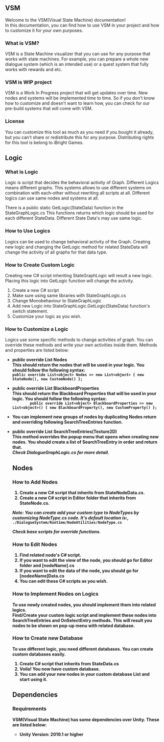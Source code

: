 ## VSM

Welcome to the VSM(Visual State Machine) documentation!<br/>
In this documentation, you can find how to use VSM in your project and how to customize it for your own purposes.

### What is VSM?

VSM is a State Machine visualizer that you can use for any purpose that works with state machines. For example, you can prepare a whole new dialogue system (which is an intended use) or a quest system that fully works with rewards and etc.

### VSM is WIP project
VSM is a Work In Progress project that will get updates over time. New nodes and systems will be implemented time to time. So if you don't know how to customize and doesn't want to learn how, you can check for our pre-build systems that will come with VSM. 

### License
You can customize this tool as much as you need if you bought it already, but you can't share or redistribute this for any purpose. Distributing rights for this tool is belong to iBright Games.

## Logic

### What is Logic
Logic is script that decides the behavioral activity of Graph. Different Logics means different graphs. This systems allows to use different systems on combination with each-other without rewriting all scripts at all. Different logics can use same nodes and systems at all.

There is a public static GetLogic(StateData) function in the StateGraphLogic.cs
This functions returns which logic should be used for each different StateData. Different State Data's may use same logic.

### How to Use Logics
Logics can be used to change behavioral activity of the Graph. Creating new logic and changing the GetLogic method for related StateData will change the activity of all graphs for that data type.

### How to Create Custom Logic
Creating new C# script inheriting StateGraphLogic will result a new logic. Placing this logic into GetLogic function will change the activity. 

1. Create a new C# script
2. Make sure using same libraries with StateGraphLogic.cs
3. Change Monobehaviour to StateGraphLogic
4. Add new Logic into StateGraphLogic.GetLogic(StateData) function's switch statement.
5. Customize your logic as you wish.


### How to Customize a Logic
Logics use some specific methods to change activities of graph. You can override these methods and write your own activities inside them. Methods and properties are listed below:

* **public override List<object> Nodes**<br/>
This should return the nodes that will be used in your logic. You should follow the following syntax:<br/>
`
public override List<object> Nodes => new List<object>
{
    new StateNode(),
    new CustomNode()
};
`

* **public override List<object> BlackboardProperties**<br/>
This should return the Blackboard Properties that will be used in your logic. You should follow the following syntax:<br/>
`        
public override List<object> BlackboardProperties => new List<object>()
{
    new BlackboardProperty(),
    new CustomProperty()
};
`

* You can implement new groups of nodes by duplicating Nodes return and overriding following SearchTreeEntries function.

* **public override List<SearchTreeEntry> SearchTreeEntries(Texture2D)**<br/>
This method overrides the popup menu that opens when creating new nodes. You should create a list of SearchTreeEntry in order and return that.<br/>
_Check DialogueGraphLogic.cs for more detail._

## Nodes
    
### How to Add Nodes

1. Create a new C# script that inherits from StateNodeData.cs.
2. Create a new C# script in Editor folder that inherits from StateNode.cs.

_Note: You can create add your custom type to NodeTypes by customizing NodeType.cs code. It's default location is:,<br/>_
`./DialogueSystem/Runtime/NodeUtilities/NodeType.cs`

_Check base scripts for override functions._

### How to Edit Nodes

1. Find related node's C# script.
2. If you want to edit the view of the node, you should go for Editor folder and [nodeName].cs
3. If you want to edit the data of the node, you should go for [nodeeName]Data.cs
4. You can edit these C# scripts as you wish.


### How to Implement Nodes on Logics
To use newly created nodes, you should implement them into related logics.<br/>
Find/Create your custom logic script and implement these nodes into SearchTreeEntries and OnSelectEntry methods. This will result you nodes to be shown on pop-up menu with related database.


### How to Create new Database
To use different logic, you need different databases. You can create custom databases easily.

1. Create C# script that inherits from StateData.cs
2. Voila! You now have custom database.
3. You can add your new nodes in your custom database List<newNode> and start using it.
    
## Dependencies

### Requirements

VSM(Visual State Machine) has some dependencies over Unity. 
These are listed below:

* Unity **Version: 2019.1** or **higher**
